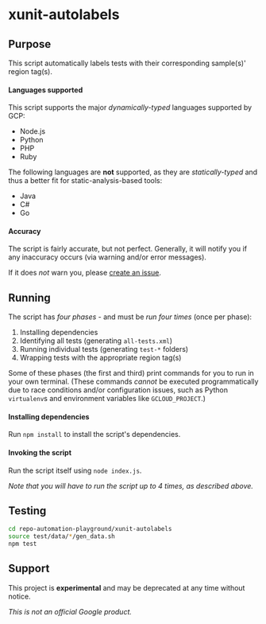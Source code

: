 # xunit-autolabels

## Purpose
This script automatically labels tests with their corresponding sample(s)' region tag(s).

#### Languages supported
This script supports the major *dynamically-typed* languages supported by GCP:

- Node.js
- Python
- PHP
- Ruby

The following languages are **not** supported, as they are *statically-typed* and thus a better fit for static-analysis-based tools:

- Java
- C#
- Go

#### Accuracy
The script is fairly accurate, but not perfect. Generally, it will notify you if any inaccuracy occurs (via warning and/or error messages).

If it does *not* warn you, please [create an issue](../../issues).

## Running
The script has *four phases* - and must be *run four times* (once per phase):

1. Installing dependencies
1. Identifying all tests (generating `all-tests.xml`)
1. Running individual tests (generating `test-*` folders)
1. Wrapping tests with the appropriate region tag(s)

Some of these phases (the first and third) print commands for you to run in your own terminal. (These commands *cannot* be executed programmatically due to race conditions and/or configuration issues, such as Python `virtualenv`s and environment variables like `GCLOUD_PROJECT`.)

#### Installing dependencies
Run `npm install` to install the script's dependencies.

#### Invoking the script
Run the script itself using `node index.js`.

*Note that you will have to run the script up to 4 times, as described above.*

## Testing
```sh
cd repo-automation-playground/xunit-autolabels
source test/data/*/gen_data.sh
npm test
```

## Support
This project is **experimental** and may be deprecated at any time without notice.

*This is not an official Google product.*